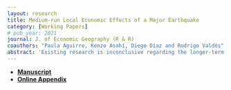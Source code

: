 ```yaml
---
layout: research
title: Medium-run Local Economic Effects of a Major Earthquake
category: [Working Papers]
# pub_year: 2021
journal: J. of Economic Geography (R & R)
coauthors: "Paula Aguirre, Kenzo Asahí, Diego Díaz and Rodrigo Valdés"
abstract: 'Existing research is inconclusive regarding the longer-term economic effects of earthquakes. We examine the medium-run impacts of the 2010 earthquake in Chile, the sixth largest ever recorded, using value-added tax collection as a proxy for economic activity at the municipal level and a measure of local ground-shaking intensity. We find that the affected municipalities suffered a relevant and persistent drop in their economic activity of about ten percent, eight to nine years after the event. We discuss the plausibility of the assumption of conditional parallel trends and show that the overall results are robust to using alternative estimation methods.'
---
```


- [**Manuscript**](https://www.dropbox.com/s/lsjlad2qyolt5tj/earthquakes_and_economics_v2.pdf?dl=0)
- [**Online Appendix**](https://www.dropbox.com/s/oit6iyk76gvyplc/earthquakes_and_economics_oa.pdf?dl=0)
<!-- - **Media Coverage** : [VoX](https://jekyllrb.com/docs/datafiles/) -->